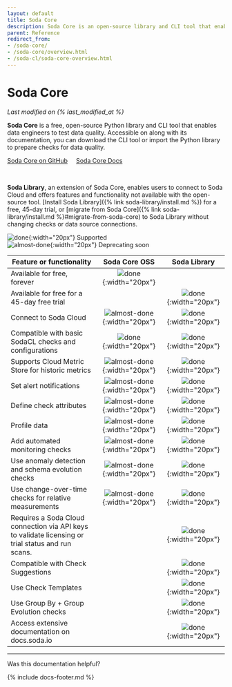 ```yaml
---
layout: default
title: Soda Core
description: Soda Core is an open-source library and CLI tool that enables you to use the Soda Checks Language to turn user-defined input into SQL queries.
parent: Reference
redirect_from: 
- /soda-core/
- /soda-core/overview.html
- /soda-cl/soda-core-overview.html
---
```


# Soda Core
<!--Linked to UI, access Shlink-->
*Last modified on {% last_modified_at %}*

**Soda Core** is a free, open-source Python library and CLI tool that enables data engineers to test data quality. Accessible on along with its documentation, you can download the CLI tool or import the Python library to prepare checks for data quality. 

<a href="https://github.com/sodadata/soda-core" target="_blank" class="signup-button">Soda Core on GitHub</a> &nbsp;&nbsp;&nbsp; <a href="[https://github.com/sodadata/soda-core/tree/main/docs/overview.md](https://github.com/sodadata/soda-core/blob/main/docs/overview-main.md)" target="_blank" class="signup-button">Soda Core Docs</a>

<br />

**Soda Library**, an extension of Soda Core, enables users to connect to Soda Cloud and offers features and functionality not available with the open-source tool. [Install Soda Library]({% link soda-library/install.md %}) for a free, 45-day trial, or [migrate from Soda Core]({% link soda-library/install.md %}#migrate-from-soda-core) to Soda Library without changing checks or data source connections.


![done](/assets/images/done.png){:width="20px"} Supported<br />
![almost-done](/assets/images/almost-done.png){:width="20px"} Deprecating soon

| Feature or functionality | Soda Core OSS | Soda Library |
| ----------------------- | :-----------: | :----------: |
|Available for free, forever | ![done](/assets/images/done.png){:width="20px"} |  |
|Available for free for a 45-day free trial |  | ![done](/assets/images/done.png){:width="20px"}|
|Connect to Soda Cloud | ![almost-done](/assets/images/almost-done.png){:width="20px"} | ![done](/assets/images/done.png){:width="20px"} |
|Compatible with basic SodaCL checks and configurations | ![done](/assets/images/done.png){:width="20px"} | ![done](/assets/images/done.png){:width="20px"} |
|Supports Cloud Metric Store for historic metrics | ![almost-done](/assets/images/almost-done.png){:width="20px"} | ![done](/assets/images/done.png){:width="20px"} |
|Set alert notifications | ![almost-done](/assets/images/almost-done.png){:width="20px"} | ![done](/assets/images/done.png){:width="20px"} |
|Define check attributes | ![almost-done](/assets/images/almost-done.png){:width="20px"} | ![done](/assets/images/done.png){:width="20px"} |
|Profile data | ![almost-done](/assets/images/almost-done.png){:width="20px"} | ![done](/assets/images/done.png){:width="20px"} |
|Add automated monitoring checks | ![almost-done](/assets/images/almost-done.png){:width="20px"} | ![done](/assets/images/done.png){:width="20px"} |
|Use anomaly detection and schema evolution checks | ![almost-done](/assets/images/almost-done.png){:width="20px"} | ![done](/assets/images/done.png){:width="20px"} |
|Use change-over-time checks for relative measurements | ![almost-done](/assets/images/almost-done.png){:width="20px"} | ![done](/assets/images/done.png){:width="20px"} |
|Requires a Soda Cloud connection via API keys to validate licensing or trial status and run scans. |  | ![done](/assets/images/done.png){:width="20px"} |
|Compatible with Check Suggestions |  | ![done](/assets/images/done.png){:width="20px"} |
|Use Check Templates |  | ![done](/assets/images/done.png){:width="20px"} |
|Use Group By + Group Evolution checks |  | ![done](/assets/images/done.png){:width="20px"} |
|Access extensive documentation on docs.soda.io |  | ![done](/assets/images/done.png){:width="20px"} |


---

Was this documentation helpful?

<!-- LikeBtn.com BEGIN -->
<span class="likebtn-wrapper" data-theme="tick" data-i18n_like="Yes" data-ef_voting="grow" data-show_dislike_label="true" data-counter_zero_show="true" data-i18n_dislike="No"></span>
<script>(function(d,e,s){if(d.getElementById("likebtn_wjs"))return;a=d.createElement(e);m=d.getElementsByTagName(e)[0];a.async=1;a.id="likebtn_wjs";a.src=s;m.parentNode.insertBefore(a, m)})(document,"script","//w.likebtn.com/js/w/widget.js");</script>
<!-- LikeBtn.com END -->

{% include docs-footer.md %}
